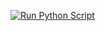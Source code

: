 [![Run Python Script](https://github.com/Frankenmint/socialAnn/actions/workflows/pylons.yml/badge.svg)](https://github.com/Frankenmint/socialAnn/actions/workflows/pylons.yml)
